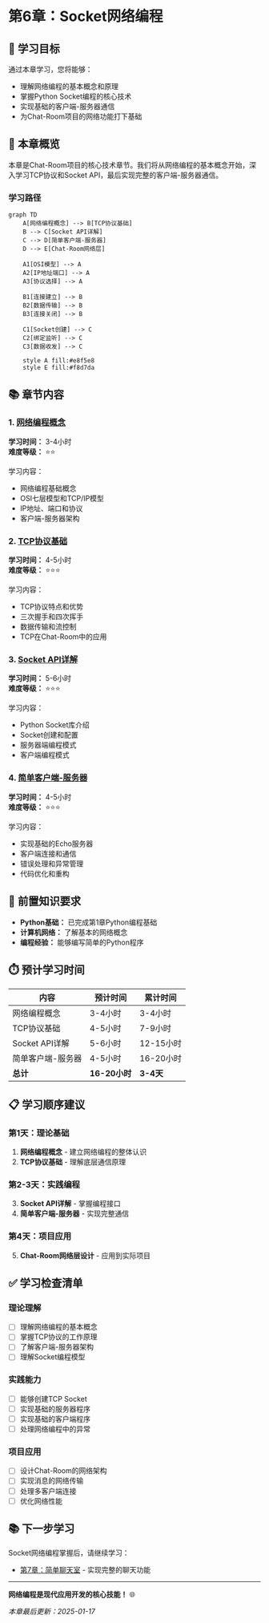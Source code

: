 # 第6章：Socket网络编程

## 🎯 学习目标

通过本章学习，您将能够：
- 理解网络编程的基本概念和原理
- 掌握Python Socket编程的核心技术
- 实现基础的客户端-服务器通信
- 为Chat-Room项目的网络功能打下基础

## 📖 本章概览

本章是Chat-Room项目的核心技术章节。我们将从网络编程的基本概念开始，深入学习TCP协议和Socket API，最后实现完整的客户端-服务器通信。

### 学习路径

```mermaid
graph TD
    A[网络编程概念] --> B[TCP协议基础]
    B --> C[Socket API详解]
    C --> D[简单客户端-服务器]
    D --> E[Chat-Room网络层]
    
    A1[OSI模型] --> A
    A2[IP地址端口] --> A
    A3[协议选择] --> A
    
    B1[连接建立] --> B
    B2[数据传输] --> B
    B3[连接关闭] --> B
    
    C1[Socket创建] --> C
    C2[绑定监听] --> C
    C3[数据收发] --> C
    
    style A fill:#e8f5e8
    style E fill:#f8d7da
```

## 📚 章节内容

### 1. [网络编程概念](network-concepts.md)
**学习时间：** 3-4小时  
**难度等级：** ⭐⭐

学习内容：
- 网络编程基础概念
- OSI七层模型和TCP/IP模型
- IP地址、端口和协议
- 客户端-服务器架构

### 2. [TCP协议基础](tcp-basics.md)
**学习时间：** 4-5小时  
**难度等级：** ⭐⭐⭐

学习内容：
- TCP协议特点和优势
- 三次握手和四次挥手
- 数据传输和流控制
- TCP在Chat-Room中的应用

### 3. [Socket API详解](socket-api.md)
**学习时间：** 5-6小时  
**难度等级：** ⭐⭐⭐

学习内容：
- Python Socket库介绍
- Socket创建和配置
- 服务器端编程模式
- 客户端编程模式

### 4. [简单客户端-服务器](simple-client-server.md)
**学习时间：** 4-5小时  
**难度等级：** ⭐⭐⭐

学习内容：
- 实现基础的Echo服务器
- 客户端连接和通信
- 错误处理和异常管理
- 代码优化和重构

## 🔧 前置知识要求

- **Python基础：** 已完成第1章Python编程基础
- **计算机网络：** 了解基本的网络概念
- **编程经验：** 能够编写简单的Python程序

## ⏱️ 预计学习时间

| 内容 | 预计时间 | 累计时间 |
|------|----------|----------|
| 网络编程概念 | 3-4小时 | 3-4小时 |
| TCP协议基础 | 4-5小时 | 7-9小时 |
| Socket API详解 | 5-6小时 | 12-15小时 |
| 简单客户端-服务器 | 4-5小时 | 16-20小时 |
| **总计** | **16-20小时** | **3-4天** |

## 📋 学习顺序建议

### 第1天：理论基础
1. **网络编程概念** - 建立网络编程的整体认识
2. **TCP协议基础** - 理解底层通信原理

### 第2-3天：实践编程
3. **Socket API详解** - 掌握编程接口
4. **简单客户端-服务器** - 实现完整通信

### 第4天：项目应用
5. **Chat-Room网络层设计** - 应用到实际项目

## ✅ 学习检查清单

### 理论理解
- [ ] 理解网络编程的基本概念
- [ ] 掌握TCP协议的工作原理
- [ ] 了解客户端-服务器架构
- [ ] 理解Socket编程模型

### 实践能力
- [ ] 能够创建TCP Socket
- [ ] 实现基础的服务器程序
- [ ] 实现基础的客户端程序
- [ ] 处理网络编程中的异常

### 项目应用
- [ ] 设计Chat-Room的网络架构
- [ ] 实现消息的网络传输
- [ ] 处理多客户端连接
- [ ] 优化网络性能

## 📚 下一步学习

Socket网络编程掌握后，请继续学习：
- [第7章：简单聊天室](../07-simple-chat/README.md) - 实现完整的聊天功能

---

**网络编程是现代应用开发的核心技能！** 🌐

*本章最后更新：2025-01-17*
